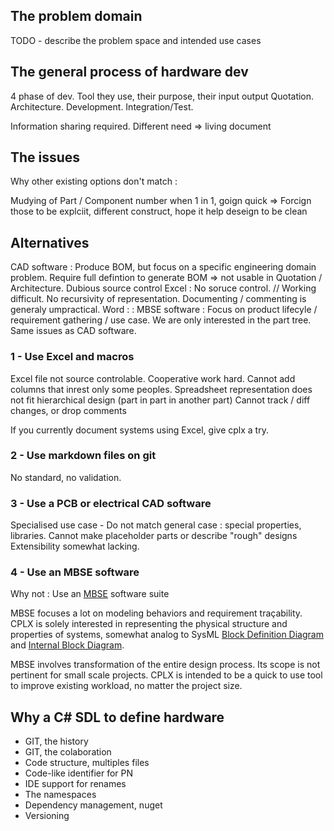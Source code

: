 ﻿## The problem domain

TODO - describe the problem space and intended use cases


## The general process of hardware dev

4 phase of dev. Tool they use, their purpose, their input output
Quotation. Architecture. Development. Integration/Test.

Information sharing required. Different need => living document

## The issues

Why other existing options don't match :

Mudying of Part / Component number when 1 in 1, goign quick => Forcign those to be explciit, different construct, hope it help  deseign to be clean

## Alternatives
CAD software : Produce BOM, but focus on a specific engineering domain problem. Require full defintion to generate BOM => not usable in Quotation / Architecture. Dubious source control
Excel : No soruce control. // Working difficult. No recursivity of representation. Documenting / commenting is generaly umpractical. 
Word : :
MBSE software : Focus on product lifecyle / requirement gathering / use case. We are only interested in the part tree. Same issues as CAD software.

### 1 - Use Excel and macros
Excel file not source controlable.
Cooperative work hard. Cannot add columns that inrest only some peoples.
Spreadsheet representation does not fit hierarchical design (part in part in another part)
Cannot track / diff changes, or drop comments

If you currently document systems using Excel, give cplx a try.

### 2 - Use markdown files on git
No standard, no validation.


### 3 - Use a PCB or electrical CAD software
Specialised use case - Do not match general case : special properties, libraries.
Cannot make placeholder parts or describe "rough" designs
Extensibility somewhat lacking.

### 4 - Use an MBSE software
Why not : Use an [MBSE](https://en.wikipedia.org/wiki/Model-based_systems_engineering) software suite 

MBSE focuses a lot on modeling behaviors and requirement traçability. CPLX is solely interested in representing the physical structure and properties of systems, somewhat analog to SysML [Block Definition Diagram](https://sysml.org/sysml-faq/what-is-block-definition-diagram.html) and [Internal Block Diagram](https://sysml.org/sysml-faq/what-is-internal-block-diagram.html).

MBSE involves transformation of the entire design process. Its scope is not pertinent for small scale projects. CPLX is intended to be a quick to use tool to improve existing workload, no matter the project size.


## Why a C# SDL to define hardware
- GIT, the history
- GIT, the colaboration
- Code structure, multiples files
- Code-like identifier for PN
- IDE support for renames
- The namespaces
- Dependency management, nuget
- Versioning
